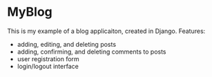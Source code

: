 # MyBlog
This is my example of a blog applicaiton, created in Django. Features:
- adding, editing, and deleting posts
- adding, confirming, and deleting comments to posts
- user registration form
- login/logout interface
